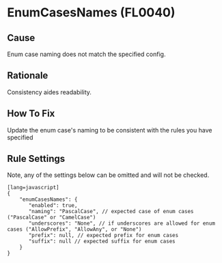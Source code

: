 # EnumCasesNames (FL0040)

## Cause

Enum case naming does not match the specified config.

## Rationale

Consistency aides readability.

## How To Fix

Update the enum case's naming to be consistent with the rules you have specified

## Rule Settings

Note, any of the settings below can be omitted and will not be checked.

	[lang=javascript]
    {
        "enumCasesNames": { 
           "enabled": true,
           "naming": "PascalCase", // expected case of enum cases ("PascalCase" or "CamelCase")
           "underscores": "None", // if underscores are allowed for enum cases ("AllowPrefix", "AllowAny", or "None")
           "prefix": null, // expected prefix for enum cases
           "suffix": null // expected suffix for enum cases
        }
    }